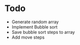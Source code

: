 # Todo

-   Generate random array
-   Implement Bubble sort
-   Save bubble sort steps to array
-   Add move steps
